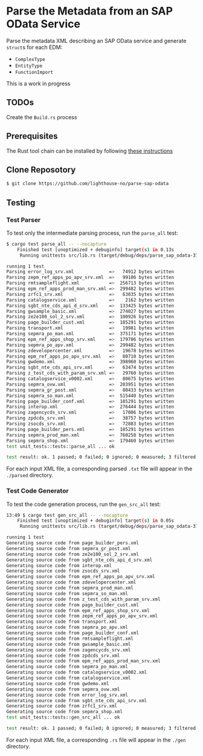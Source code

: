 # Parse the Metadata from an SAP OData Service

Parse the metadata XML describing an SAP OData service and generate `struct`s for each EDM:

* `ComplexType`
* `EntityType`
* `FunctionImport`

This is a work in progress

## TODOs

Create the `Build.rs` process

## Prerequisites

The Rust tool chain can be installed by following [these instructions](https://www.rust-lang.org/tools/install)

## Clone Reposotory

```bash
$ git clone https://github.com/lighthouse-no/parse-sap-odata
```

## Testing

### Test Parser

To test only the intermediate parsing process, run the `parse_all` test:

```bash
$ cargo test parse_all -- --nocapture
    Finished test [unoptimized + debuginfo] target(s) in 0.13s
     Running unittests src/lib.rs (target/debug/deps/parse_sap_odata-37f19949c8ea98f2)

running 1 test
Parsing error_log_srv.xml             =>   74912 bytes written
Parsing zepm_ref_apps_po_apv_srv.xml  =>   99106 bytes written
Parsing rmtsampleflight.xml           =>  256713 bytes written
Parsing epm_ref_apps_prod_man_srv.xml =>  299482 bytes written
Parsing zrfc1_srv.xml                 =>   63035 bytes written
Parsing catalogservice.xml            =>    2162 bytes written
Parsing sgbt_nte_cds_api_d_srv.xml    =>  133425 bytes written
Parsing gwsample_basic.xml            =>  274027 bytes written
Parsing ze2e100_sol_2_srv.xml         =>  100926 bytes written
Parsing page_builder_cust.xml         =>  185291 bytes written
Parsing transport.xml                 =>   19981 bytes written
Parsing sepmra_po_man.xml             =>  375171 bytes written
Parsing epm_ref_apps_shop_srv.xml     =>  179706 bytes written
Parsing sepmra_po_apv.xml             =>  299482 bytes written
Parsing zdevelopercenter.xml          =>   19678 bytes written
Parsing epm_ref_apps_po_apv_srv.xml   =>   80710 bytes written
Parsing gwdemo.xml                    =>  398960 bytes written
Parsing sgbt_nte_cds_api_srv.xml      =>   63474 bytes written
Parsing z_test_cds_with_param_srv.xml =>   29760 bytes written
Parsing catalogservice_v0002.xml      =>   80675 bytes written
Parsing sepmra_ovw.xml                =>  203951 bytes written
Parsing sepmra_gr_post.xml            =>   80433 bytes written
Parsing sepmra_so_man.xml             =>  515440 bytes written
Parsing page_builder_conf.xml         =>  185291 bytes written
Parsing interop.xml                   =>  276444 bytes written
Parsing zagencycds_srv.xml            =>   17006 bytes written
Parsing zpdcds_srv.xml                =>   38757 bytes written
Parsing zsocds_srv.xml                =>   72883 bytes written
Parsing page_builder_pers.xml         =>  185291 bytes written
Parsing sepmra_prod_man.xml           =>  760258 bytes written
Parsing sepmra_shop.xml               =>  179460 bytes written
test unit_tests::tests::parse_all ... ok

test result: ok. 1 passed; 0 failed; 0 ignored; 0 measured; 3 filtered out; finished in 0.23s
```

For each input XML file, a corresponding parsed `.txt` file will appear in the `./parsed` directory.

### Test Code Generator

To test the code generation process, run the `gen_src_all` test:

```bash
13:49 $ cargo test gen_src_all -- --nocapture
    Finished test [unoptimized + debuginfo] target(s) in 0.05s
     Running unittests src/lib.rs (target/debug/deps/parse_sap_odata-37f19949c8ea98f2)

running 1 test
Generating source code from page_builder_pers.xml
Generating source code from sepmra_gr_post.xml
Generating source code from ze2e100_sol_2_srv.xml
Generating source code from sgbt_nte_cds_api_d_srv.xml
Generating source code from interop.xml
Generating source code from zsocds_srv.xml
Generating source code from epm_ref_apps_po_apv_srv.xml
Generating source code from zdevelopercenter.xml
Generating source code from sepmra_prod_man.xml
Generating source code from sepmra_so_man.xml
Generating source code from z_test_cds_with_param_srv.xml
Generating source code from page_builder_cust.xml
Generating source code from epm_ref_apps_shop_srv.xml
Generating source code from zepm_ref_apps_po_apv_srv.xml
Generating source code from transport.xml
Generating source code from sepmra_po_apv.xml
Generating source code from page_builder_conf.xml
Generating source code from rmtsampleflight.xml
Generating source code from gwsample_basic.xml
Generating source code from zagencycds_srv.xml
Generating source code from zpdcds_srv.xml
Generating source code from epm_ref_apps_prod_man_srv.xml
Generating source code from sepmra_po_man.xml
Generating source code from catalogservice_v0002.xml
Generating source code from catalogservice.xml
Generating source code from gwdemo.xml
Generating source code from sepmra_ovw.xml
Generating source code from error_log_srv.xml
Generating source code from sgbt_nte_cds_api_srv.xml
Generating source code from zrfc1_srv.xml
Generating source code from sepmra_shop.xml
test unit_tests::tests::gen_src_all ... ok

test result: ok. 1 passed; 0 failed; 0 ignored; 0 measured; 3 filtered out; finished in 2.26s
```

For each input XML file, a corresponding `.rs` file will appear in the `./gen` directory.
